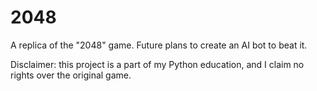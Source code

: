 # 2048
A replica of the "2048" game. Future plans to create an AI bot to beat it. 

Disclaimer: this project is a part of my Python education, and I claim no rights over the original game.
